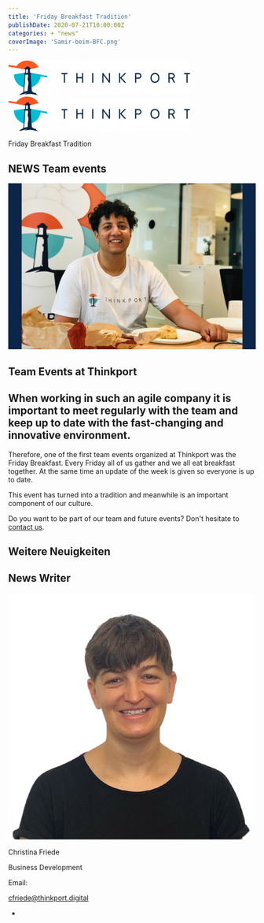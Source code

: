 ```yaml
---
title: 'Friday Breakfast Tradition'
publishDate: 2020-07-21T10:00:00Z
categories: + "news"
coverImage: 'Samir-beim-BFC.png'
---
```


[![Thinkport Logo](images/Logo_horizontral_new-ovavzp5ztqmosy1yz1jrwr9fv5swhtoc0bky3tkc3g.png 'Logo Bright Colours')](https://thinkport.digital)[![Thinkport Logo](images/Logo_horizontral_new-ovavzp5ztqmosy1yz1jrwr9fv5swhtoc0bky3tkc3g.png 'Logo Bright Colours')](https://thinkport.digital)

Friday Breakfast Tradition

## NEWS Team events

![Samir sitzt am Frühstückstisch zum Friday Breakfast-Call](images/Samir-beim-BFC.png)

## Team Events at Thinkport

## When working in such an agile company it is important to meet regularly with the team and keep up to date with the fast-changing and innovative environment.

Therefore, one of the first team events organized at Thinkport was the Friday Breakfast. Every Friday all of us gather and we all eat breakfast together. At the same time an update of the week is given so everyone is up to date.

This event has turned into a tradition and meanwhile is an important component of our culture.

Do you want to be part of our team and future events? Don't hesitate to [contact us](https://thinkport.digital/karriere-in-der-cloud/).

## Weitere Neuigkeiten

## News Writer

![portrait Christina](images/Christina.png)

Christina Friede

Business Development

Email:

[cfriede@thinkport.digital](mailto:cfriede@thinkport.digital)

- [](https://www.linkedin.com/in/christina-friede-2a6426168/)

